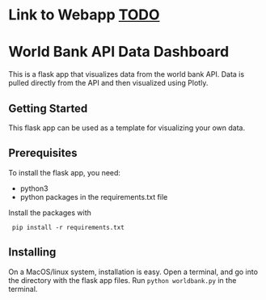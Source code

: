 # Link to Webapp [TODO](TODO)

# World Bank API Data Dashboard 

This is a flask app that visualizes data from the world bank API. Data is
pulled directly from the API and then visualized using Plotly.


## Getting Started 

This flask app can be used as a template for visualizing your own data.

## Prerequisites

To install the flask app, you need:
- python3
- python packages in the requirements.txt file
 
 Install the packages with
``` 
 pip install -r requirements.txt
```

## Installing

On a MacOS/linux system, installation is easy. Open a terminal, and go into 
the directory with the flask app files. Run `python worldbank.py` in the terminal.